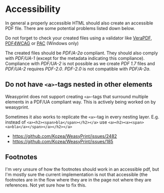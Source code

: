 # Accessibility

In general a properly accessible HTML should also create an accessible PDF file. There are some potential problems
listed down below.

Do not forget to check your created files using a validator like [VeraPDF](https://verapdf.org/software/),
[PDF4WCAG](https://pdf4wcag.com/validate/new-job/settings) or [PAC](https://pac.pdf-accessibility.org/de) (Windows only)

The created files should be *PDF/A-2a* compliant. They should also comply with *PDF/UA-1* (except for the metadata
indicating this compliance). Compliance  with *PDF/UA-2* is not possible as we create *PDF 1.7* files and *PDF/UA-2*
requires *PDF-2.0*. *PDF-2.0* is not compatible with *PDF/A-2a*.

## Do not have `<a>`-tags nested in other elements

Weasyprint does not support creating `<a>`-tags that surround multiple elements in a PDF/UA compliant way.
This is actively being worked on by weasyprint.

Sometimes it also works to replicate the `<a>`-tag in every nesting layer. E.g. instead of
`<a><h2><span>bla</span></h2></a>` use `<a><h2><a><span><a>bla</a></span></a></h2></a>`

- https://github.com/Kozea/WeasyPrint/issues/2482
- https://github.com/Kozea/WeasyPrint/issues/185

## Footnotes

I'm very unsure of how the footnotes should work in an accessible pdf, but I'm mostly sure the current implementation is
not that accessible (the footnotes are in the flow where they are in the page not where they are references.
Not yet sure how to fix this.
